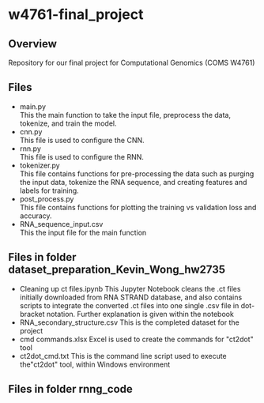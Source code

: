 # w4761-final_project
## Overview
Repository for our final project for Computational Genomics (COMS W4761)

## Files
* main.py  
This the main function to take the input file, preprocess the data, tokenize, and train the model.
* cnn.py  
This file is used to configure the CNN. 
* rnn.py  
This file is used to configure the RNN. 
* tokenizer.py  
This file contains functions for pre-processing the data such as purging the input data, tokenize the RNA sequence, and creating features and labels for training. 
* post_process.py  
This file contains functions for plotting the training vs validation loss and accuracy.
* RNA_sequence_input.csv  
This the input file for the main function

## Files in folder dataset_preparation_Kevin_Wong_hw2735
* Cleaning up ct files.ipynb
This Jupyter Notebook cleans the .ct files initially downloaded from RNA STRAND database, and also contains scripts to integrate the converted .ct files into one single .csv file in dot-bracket notation. Further explanation is given within the notebook
* RNA_secondary_structure.csv
This is the completed dataset for the project
* cmd commands.xlsx
Excel is used to create the commands for "ct2dot" tool
* ct2dot_cmd.txt
This is the command line script used to execute the"ct2dot" tool, within Windows environment

## Files in folder rnng_code
